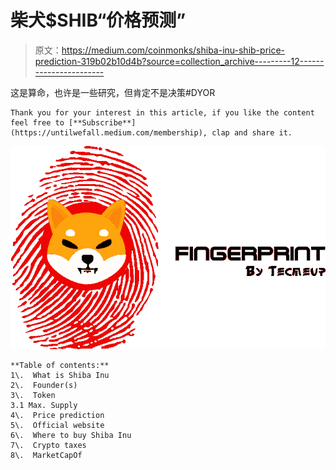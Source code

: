 # 柴犬$SHIB“价格预测”

> 原文：<https://medium.com/coinmonks/shiba-inu-shib-price-prediction-319b02b10d4b?source=collection_archive---------12----------------------->

这是算命，也许是一些研究，但肯定不是决策#DYOR

```
Thank you for your interest in this article, if you like the content feel free to [**Subscribe**](https://untilwefall.medium.com/membership), clap and share it.
```

![](img/8ffd5583d0742c9017cc0d04167e994f.png)

```
**Table of contents:** 
1\.  What is Shiba Inu
2\.  Founder(s)
3\.  Token 
3.1 Max. Supply 
4\.  Price prediction
5\.  Official website
6\.  Where to buy Shiba Inu
7\.  Crypto taxes
8\.  MarketCapOf
```